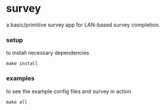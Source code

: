 survey
===

a basic/primitive survey app for LAN-based survey completion.

### setup

to install necessary dependencies

```
make install
```

### examples

to see the example config files and survey in action

```
make all
```
